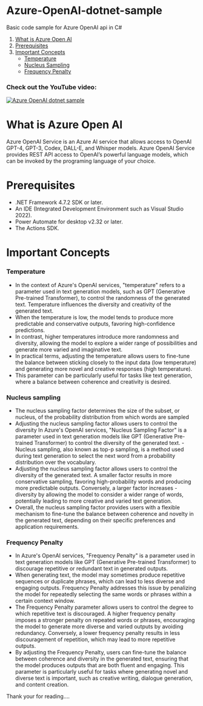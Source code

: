 # Azure-OpenAI-dotnet-sample
Basic code sample for Azure OpenAI api in C#

1. [What is Azure Open AI](#azure-openai-dotnet-sample)
2. [Prerequisites](#prerequisites)
3. [Important Concepts](#important-concepts)
   - [Temperature](#temperature)
   - [Nucleus Sampling](#nucleus-sampling)
   - [Frequency Penalty](#frequency-penalty)


### Check out the YouTube video:

[![Azure OpenAI dotnet sample](https://img.youtube.com/vi/uxuVny6cfBM/0.jpg)](https://www.youtube.com/watch?v=uxuVny6cfBM)





# What is Azure Open AI<a name="What is Azure Open AI"></a>

Azure OpenAI Service is an Azure AI service that allows access to OpenAI GPT-4, GPT-3, Codex, DALL-E, and Whisper models. Azure OpenAI Service provides REST API access to OpenAI’s powerful language models, which can be invoked by the programing language of your choice.

#  Prerequisites<a name="prerequisites"></a>

- .NET Framework 4.7.2 SDK or later.
- An IDE (Integrated Development Environment such as Visual Studio 2022).
- Power Automate for desktop v2.32 or later.
- The Actions SDK.

# Important Concepts<a name="important-concepts"></a>


### Temperature <a name="temperature"></a>

- In the context of Azure's OpenAI services, "temperature" refers to a parameter used in text generation models, such as GPT (Generative Pre-trained Transformer), to control the randomness of the generated text. Temperature influences the diversity and creativity of the generated text.
- When the temperature is low, the model tends to produce more predictable and conservative outputs, favoring high-confidence predictions.
- In contrast, higher temperatures introduce more randomness and diversity, allowing the model to explore a wider range of possibilities and generate more varied and imaginative text.
- In practical terms, adjusting the temperature allows users to fine-tune the balance between sticking closely to the input data (low temperature) and generating more novel and creative responses (high temperature).
- This parameter can be particularly useful for tasks like text generation, where a balance between coherence and creativity is desired.

### Nucleus sampling<a name="nucleus-sampling"></a>

- The nucleus sampling factor determines the size of the subset, or nucleus, of the probability distribution from which words are sampled
- Adjusting the nucleus sampling factor allows users to control the diversity In Azure's OpenAI services, "Nucleus Sampling Factor" is a parameter used in text generation models like GPT (Generative Pre-trained Transformer) to control the diversity of the generated text. - Nucleus sampling, also known as top-p sampling, is a method used during text generation to select the next word from a probability distribution over the vocabulary.
- Adjusting the nucleus sampling factor allows users to control the diversity of the generated text. A smaller factor results in more conservative sampling, favoring high-probability words and producing more predictable outputs. Conversely, a larger factor increases - diversity by allowing the model to consider a wider range of words, potentially leading to more creative and varied text generation.
- Overall, the nucleus sampling factor provides users with a flexible mechanism to fine-tune the balance between coherence and novelty in the generated text, depending on their specific preferences and application requirements.

### Frequency Penalty<a name="frequency-penalty"></a>

- In Azure's OpenAI services, "Frequency Penalty" is a parameter used in text generation models like GPT (Generative Pre-trained Transformer) to discourage repetitive or redundant text in generated outputs. 
- When generating text, the model may sometimes produce repetitive sequences or duplicate phrases, which can lead to less diverse and engaging outputs. Frequency Penalty addresses this issue by penalizing the model for repeatedly selecting the same words or phrases within a certain context window.
- The Frequency Penalty parameter allows users to control the degree to which repetitive text is discouraged. A higher frequency penalty imposes a stronger penalty on repeated words or phrases, encouraging the model to generate more diverse and varied outputs by avoiding redundancy. Conversely, a lower frequency penalty results in less discouragement of repetition, which may lead to more repetitive outputs.
- By adjusting the Frequency Penalty, users can fine-tune the balance between coherence and diversity in the generated text, ensuring that the model produces outputs that are both fluent and engaging. This parameter is particularly useful for tasks where generating novel and diverse text is important, such as creative writing, dialogue generation, and content creation.

Thank your for reading....



